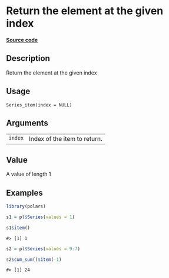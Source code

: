 

# Return the element at the given index

[**Source code**](https://github.com/pola-rs/r-polars/tree/main/R/series__series.R#L1079)

## Description

Return the element at the given index

## Usage

<pre><code class='language-R'>Series_item(index = NULL)
</code></pre>

## Arguments

<table>
<tr>
<td style="white-space: nowrap; font-family: monospace; vertical-align: top">
<code id="index">index</code>
</td>
<td>
Index of the item to return.
</td>
</tr>
</table>

## Value

A value of length 1

## Examples

``` r
library(polars)

s1 = pl$Series(values = 1)

s1$item()
```

    #> [1] 1

``` r
s2 = pl$Series(values = 9:7)

s2$cum_sum()$item(-1)
```

    #> [1] 24
